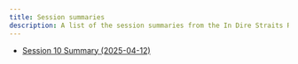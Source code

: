 ```yaml
---
title: Session summaries
description: A list of the session summaries from the In Dire Straits RPG campaign.
---
```


* [Session 10 Summary (2025-04-12)](/sessions/session-10-summary)